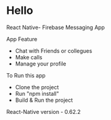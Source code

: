 # Hello
React Native- Firebase Messaging App

App Feature
* Chat with Friends or collegues
* Make calls
* Manage your profile

To Run this app
* Clone the project
* Run "npm install"
* Build & Run the project

React-Native version - 0.62.2



